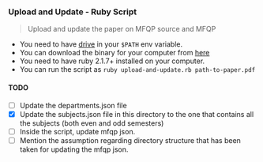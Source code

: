 ### Upload and Update - Ruby Script

> Upload and update the paper on MFQP source and MFQP

- You need to have [drive](https://github.com/prasmussen/gdrive) in your
`$PATH` env variable.
- You can download the binary for your computer from [here](https://github.com/prasmussen/gdrive#downloads)
- You need to have ruby 2.1.7+ installed on your computer.
- You can run the script as `ruby upload-and-update.rb path-to-paper.pdf`

#### TODO

- [ ] Update the departments.json file
- [x] Update the subjects.json file in this directory to the one that contains
all the subjects (both even and odd semesters)
- [ ] Inside the script, update mfqp json.
- [ ] Mention the assumption regarding directory structure that has been taken
for updating the mfqp json.
